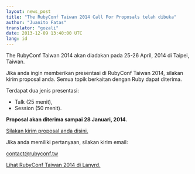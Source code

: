 ```yaml
---
layout: news_post
title: "The RubyConf Taiwan 2014 Call For Proposals telah dibuka"
author: "Juanito Fatas"
translator: "gozali"
date: 2013-12-09 13:40:00 UTC
lang: id
---
```


The RubyConf Taiwan 2014 akan diadakan pada 25-26 April, 2014 di Taipei, Taiwan.

Jika anda ingin memberikan presentasi di RubyConf Taiwan 2014, silakan kirim
proposal anda. Semua topik berkaitan dengan Ruby dapat diterima.

Terdapat dua jenis presentasi:

* Talk (25 menit),
* Session (50 menit).

**Proposal akan diterima sampai 28 Januari, 2014.**

[Silakan kirim proposal anda disini.][submit-proposal]

Jika anda memiliki pertanyaan, silakan kirim email:

contact@rubyconf.tw

[Lihat RubyConf Taiwan 2014 di Lanyrd.][rubyconf-tw-2014-lanyrd]

[rubyconf-tw-2014-lanyrd]: http://lanyrd.com/2014/rubyconftw/
[submit-proposal]: https://kktix.com/events/rubyconftw2014-cfp?locale=en
